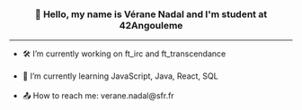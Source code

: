 ### <p align="center"> 👋 Hello, my name is Vérane Nadal and I'm student at 42Angouleme </p>
___
<ul style="list-style-type: disc">
  <li>🛠 I’m currently working on ft_irc and ft_transcendance </li> </br>
  <li>🌱 I’m currently learning JavaScript, Java, React, SQL </li> </br>
  <li>📤 How to reach me: verane.nadal@sfr.fr </li> <br/>
</ul>
<!--
**v-nadal/v-nadal** is a ✨ _special_ ✨ repository because its `README.md` (this file) appears on your GitHub profile.

Here are some ideas to get you started:

- 🔭 I’m currently working on ...
- 🌱 I’m currently learning ...
- 👯 I’m looking to collaborate on ...
- 🤔 I’m looking for help with ...
- 💬 Ask me about ...
- 📫 How to reach me: ...
- 😄 Pronouns: ...
- ⚡ Fun fact: ...
-->
